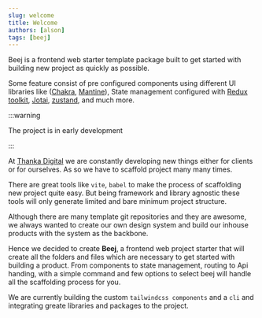 ```yaml
---
slug: welcome
title: Welcome
authors: [alson]
tags: [beej]
---
```


Beej is a frontend web starter template package built to get started with building new project as quickly as possible.

Some feature consist of pre configured components using different UI libraries like ([Chakra](https://chakra-ui.com), [Mantine](https://mantine.dev)), State management configured with [Redux toolkit](https://redux-toolkit.js.org/), [Jotai](https://jotai.org/), [zustand](https://zustand-demo.pmnd.rs/), and much more.

<!-- truncate -->

:::warning

The project is in early development

:::

At [Thanka Digital](https://thankadigital.com) we are constantly developing new things either for clients or for ourselves. As so we have to scaffold project many many times.

There are great tools like `vite`, `babel` to make the process of scaffolding new project quite easy. But being framework and library agnostic these tools will only generate limited and bare minimum project structure.

Although there are many template git repositories and they are awesome, we always wanted to create our own design system and build our inhouse products with the system as the backbone.

Hence we decided to create **Beej**, a frontend web project starter that will create all the folders and files which are necessary to get started with building a product. From components to state management, routing to Api handing, with a simple command and few options to select beej will handle all the scaffolding process for you.

We are currently building the custom `tailwindcss components` and a `cli` and integrating greate libraries and packages to the project.
